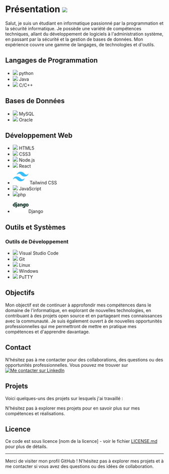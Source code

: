 # Présentation <img src="https://cdn-icons-png.flaticon.com/128/158/158420.png" width="50" />

  

Salut, je suis un étudiant en informatique passionné par la programmation et la sécurité informatique. Je possède une variété de compétences techniques, allant du développement de logiciels à l'administration système, en passant par la sécurité et la gestion de bases de données. Mon expérience couvre une gamme de langages, de technologies et d'outils.

  
## Langages de Programmation 
- <img src="https://cdn.jsdelivr.net/gh/devicons/devicon/icons/python/python-original.svg" width="50"/> python
- <img src="https://cdn.jsdelivr.net/gh/devicons/devicon/icons/java/java-original.svg" width="50" /> Java
- <img src="https://cdn.jsdelivr.net/gh/devicons/devicon/icons/cplusplus/cplusplus-original.svg" width="50" /> C/C++

## Bases de Données

- <img src="https://cdn.jsdelivr.net/gh/devicons/devicon/icons/mysql/mysql-original.svg" width="50" /> MySQL
- <img src="https://cdn.jsdelivr.net/gh/devicons/devicon/icons/oracle/oracle-original.svg" width="50" /> Oracle



## Développement Web

- <img src="https://cdn.jsdelivr.net/gh/devicons/devicon/icons/html5/html5-original.svg" width="50" /> HTML5
- <img src="https://cdn.jsdelivr.net/gh/devicons/devicon/icons/css3/css3-original.svg" width="50" /> CSS3
- <img src="https://cdn.jsdelivr.net/gh/devicons/devicon/icons/nodejs/nodejs-original.svg" width="50" /> Node.js
- <img src="https://cdn.jsdelivr.net/gh/devicons/devicon/icons/react/react-original-wordmark.svg" width="50" /> React
- <img src="https://github.com/devicons/devicon/blob/v2.16.0/icons/tailwindcss/tailwindcss-original.svg" width="50" /> Tailwind CSS
- <img src="https://cdn.jsdelivr.net/gh/devicons/devicon/icons/javascript/javascript-original.svg" width="50" /> JavaScript
- <img src="https://cdn.jsdelivr.net/gh/devicons/devicon/icons/php/php-original.svg" width="50" />php
- <img src="https://github.com/devicons/devicon/blob/v2.16.0/icons/django/django-plain-wordmark.svg" width="50" />Django

## Outils et Systèmes

### Outils de Développement

- <img src="https://cdn.jsdelivr.net/gh/devicons/devicon/icons/vscode/vscode-original.svg" width="50" /> Visual Studio Code
- <img src="https://cdn.jsdelivr.net/gh/devicons/devicon/icons/git/git-original.svg" width="50" /> Git
- <img src="https://cdn.jsdelivr.net/gh/devicons/devicon/icons/linux/linux-original.svg" width="50" /> Linux
- <img src="https://cdn.jsdelivr.net/gh/devicons/devicon/icons/windows8/windows8-original.svg" width="50" /> Windows
- <img src="https://cdn.jsdelivr.net/gh/devicons/devicon/icons/putty/putty-original.svg" width="50" /> PuTTY

          



## Objectifs

  

Mon objectif est de continuer à approfondir mes compétences dans le domaine de l'informatique, en explorant de nouvelles technologies, en contribuant à des projets open source et en partageant mes connaissances avec la communauté. Je suis également ouvert à de nouvelles opportunités professionnelles qui me permettront de mettre en pratique mes compétences et d'apprendre davantage.

  

## Contact

 
N'hésitez pas à me contacter pour des collaborations, des questions ou des opportunités professionnelles. Vous pouvez me trouver sur [![Me contacter sur LinkedIn]()](https://www.linkedin.com/in/sanctifier-yaw-mensah-63558b242/)
  
  

## Projets

  

Voici quelques-uns des projets sur lesquels j'ai travaillé :

 

N'hésitez pas à explorer mes projets pour en savoir plus sur mes compétences et réalisations.

  

## Licence

  

Ce code est sous licence [nom de la licence] - voir le fichier [LICENSE.md](lien-vers-votre-fichier-de-licence.md) pour plus de détails.

  

---

  

Merci de visiter mon profil GitHub ! N'hésitez pas à explorer mes projets et à me contacter si vous avez des questions ou des idées de collaboration.
